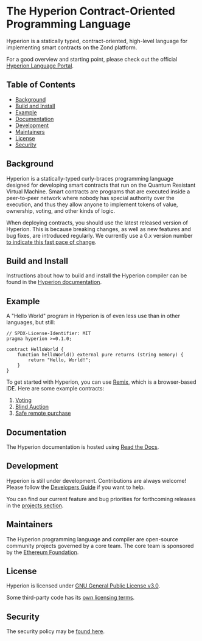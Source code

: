 # The Hyperion Contract-Oriented Programming Language

Hyperion is a statically typed, contract-oriented, high-level language for implementing smart contracts on the Zond platform.

For a good overview and starting point, please check out the official [Hyperion Language Portal](https://soliditylang.org).

## Table of Contents

- [Background](#background)
- [Build and Install](#build-and-install)
- [Example](#example)
- [Documentation](#documentation)
- [Development](#development)
- [Maintainers](#maintainers)
- [License](#license)
- [Security](#security)

## Background

Hyperion is a statically-typed curly-braces programming language designed for developing smart contracts
that run on the Quantum Resistant Virtual Machine. Smart contracts are programs that are executed inside a peer-to-peer
network where nobody has special authority over the execution, and thus they allow anyone to implement tokens of value,
ownership, voting, and other kinds of logic.

When deploying contracts, you should use the latest released version of
Hyperion. This is because breaking changes, as well as new features and bug fixes, are
introduced regularly. We currently use a 0.x version
number [to indicate this fast pace of change](https://semver.org/#spec-item-4).

## Build and Install

Instructions about how to build and install the Hyperion compiler can be
found in the [Hyperion documentation](https://docs.soliditylang.org/en/latest/installing-hyperion.html#building-from-source).


## Example

A "Hello World" program in Hyperion is of even less use than in other languages, but still:

```hyperion
// SPDX-License-Identifier: MIT
pragma hyperion >=0.1.0;

contract HelloWorld {
    function helloWorld() external pure returns (string memory) {
        return "Hello, World!";
    }
}
```

To get started with Hyperion, you can use [Remix](https://remix.ethereum.org/), which is a
browser-based IDE. Here are some example contracts:

1. [Voting](https://docs.soliditylang.org/en/latest/solidity-by-example.html#voting)
2. [Blind Auction](https://docs.soliditylang.org/en/latest/solidity-by-example.html#blind-auction)
3. [Safe remote purchase](https://docs.soliditylang.org/en/latest/solidity-by-example.html#safe-remote-purchase)

## Documentation

The Hyperion documentation is hosted using [Read the Docs](https://docs.soliditylang.org).

## Development

Hyperion is still under development. Contributions are always welcome!
Please follow the
[Developers Guide](https://docs.soliditylang.org/en/latest/contributing.html)
if you want to help.

You can find our current feature and bug priorities for forthcoming
releases in the [projects section](https://github.com/theQRL/hyperion/projects).

## Maintainers
The Hyperion programming language and compiler are open-source community projects governed by a core team.
The core team is sponsored by the [Ethereum Foundation](https://ethereum.foundation/).

## License
Hyperion is licensed under [GNU General Public License v3.0](LICENSE.txt).

Some third-party code has its [own licensing terms](cmake/templates/license.h.in).

## Security

The security policy may be [found here](SECURITY.md).
